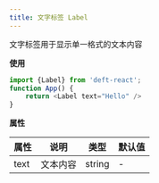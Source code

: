 ```yaml
---
title: 文字标签 Label
---
```


文字标签用于显示单一格式的文本内容

**使用**

```javascript
import {Label} from 'deft-react';
function App() {
    return <Label text="Hello" />
}
```

**属性**

| 属性       | 说明     | 类型                   | 默认值   |
|----------|--------|----------------------|-------|
| text     | 文本内容   | string               | -     |
